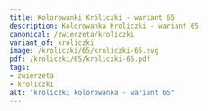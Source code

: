```yaml
---
title: Kolorowanki Króliczki - wariant 65
description: Kolorowanka Kroliczki - wariant 65
canonical: /zwierzeta/kroliczki
variant_of: kroliczki
image: /kroliczki/65/kroliczki-65.svg
pdf: /kroliczki/65/kroliczki-65.pdf
tags:
- zwierzeta
- kroliczki
alt: "kroliczki kolorowanka - wariant 65"
---
```

